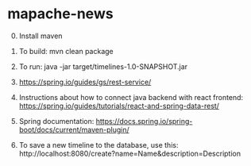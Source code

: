 # mapache-news
0. Install maven

1. To build: mvn clean package

2. To run: java -jar target/timelines-1.0-SNAPSHOT.jar

3. https://spring.io/guides/gs/rest-service/


4. Instructions about how to connect java backend with react frontend: https://spring.io/guides/tutorials/react-and-spring-data-rest/  

5. Spring documentation: https://docs.spring.io/spring-boot/docs/current/maven-plugin/

6. To save a new timeline to the database, use this: http://localhost:8080/create?name=Name&description=Description  
